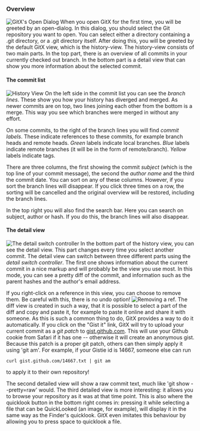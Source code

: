 ### Overview

![GitX's Open Dialog](images/UserManual/opendialog.png)
When you open GitX for the first time, you will be greeted by an open-dialog. In this dialog, you should select the Git repository you want to open. You can select either a directory containing a .git directory, or a .git directory itself. After doing this, you will be greeted by the default GitX view, which is the history-view. The history-view consists of two main parts. In the top part, there is an overview of all commits in your currently checked out branch. In the bottom part is a detail view that can show you more information about the selected commit.


#### The commit list

![History View](images/UserManual/historyview.png)
On the left side in the commit list you can see the _branch lines_. These show you how your history has diverged and merged. As newer commits are on top, two lines joining each other from the bottom is a merge. This way you see which branches were merged in without any effort.

On some commits, to the right of the branch lines you will find _commit labels_. These indicate references to these commits, for example branch heads and remote heads. _Green_ labels indicate local branches. _Blue_ labels indicate remote branches (it will be in the form of remote/branch). _Yellow_ labels indicate tags.

There are three columns, the first showing the commit _subject_ (which is the top line of your commit message), the second the _author name_ and the third the commit date. You can sort on any of these columns. However, if you sort the branch lines will disappear. If you click three times on a row, the sorting will be cancelled and the original overview will be restored, including the branch lines.

In the top right you will also find the search bar. Here you can search on subject, author or hash. If you do this, the branch lines will also disappear.

#### The detail view

![The detail switch controller](images/UserManual/detailswitcher.png "The detail switch controller")
In the bottom part of the history view, you can see the detail view. This part changes every time you select another commit. The detail view can switch between three different parts using the _detail switch controller_. The first one shows information about the current commit in a nice markup and will probably be the view you use most. In this mode, you can see a pretty diff of the commit, and information such as the parent hashes and the author's email address.

If you right-click on a reference in this view, you can choose to remove them. Be careful with this, there is no undo option! ![Removing a ref](images/UserManual/remove_ref.png "Removing references"). The diff view is created in such a way, that it is possible to select a part of the diff and copy and paste it, for example to paste it online and share it with someone. As this is such a common thing to do, GitX provides a way to do it automatically. If you click on the "Gist it" link, GitX will try to upload your current commit as a _git patch_ to [gist.github.com](http://gist.github.com "Github's gist"). This will use your Github cookie from Safari if it has one -- otherwise it will create an anonymous gist. Because this patch is a proper git patch, others can then simply apply it using 'git am'. For example, if your Gistie id is 14667, someone else can run

	curl gist.github.com/14667.txt | git am

to apply it to their own repository!

The second detailed view will show a raw commit text, much like 'git show --pretty=raw' would. The third detailed view is more interesting: it allows you to browse your repository as it was at that time point. This is also where the quicklook button in the bottom right comes in: pressing it while selecting a file that can be QuickLooked (an image, for example), will display it in the same way as the Finder's quicklook. GitX even imitates this behaviour by allowing you to press space to quicklook a file.
